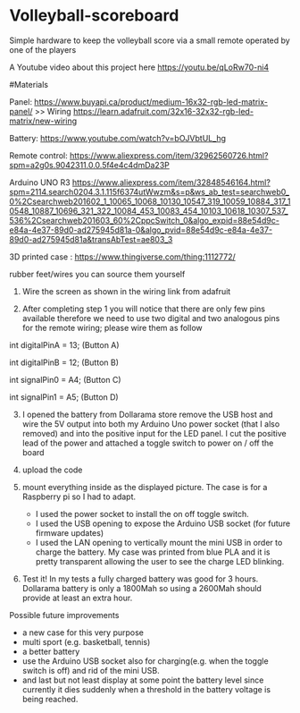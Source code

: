 # Volleyball-scoreboard
Simple hardware to keep the volleyball score via a small remote operated by one of the players

A Youtube video about this project here https://youtu.be/qLoRw70-ni4

#Materials

Panel: https://www.buyapi.ca/product/medium-16x32-rgb-led-matrix-panel/ >> Wiring https://learn.adafruit.com/32x16-32x32-rgb-led-matrix/new-wiring

Battery: https://www.youtube.com/watch?v=bOJVbtUL_hg 

Remote control: https://www.aliexpress.com/item/32962560726.html?spm=a2g0s.9042311.0.0.5f4e4c4dmDa23P

Arduino UNO R3 https://www.aliexpress.com/item/32848546164.html?spm=2114.search0204.3.1.115f6374utWwzm&s=p&ws_ab_test=searchweb0_0%2Csearchweb201602_1_10065_10068_10130_10547_319_10059_10884_317_10548_10887_10696_321_322_10084_453_10083_454_10103_10618_10307_537_536%2Csearchweb201603_60%2CppcSwitch_0&algo_expid=88e54d9c-e84a-4e37-89d0-ad275945d81a-0&algo_pvid=88e54d9c-e84a-4e37-89d0-ad275945d81a&transAbTest=ae803_3


3D printed case : https://www.thingiverse.com/thing:1112772/

rubber feet/wires you can source them yourself


1. Wire the screen as shown in the wiring link from adafruit

2. After completing step 1 you will notice that there are only few pins available therefore we need to use two digital and two analogous pins for the remote wiring; please wire them as follow
  
  int digitalPinA = 13; (Button A)  
  
  int digitalPinB = 12; (Button B)
  
  int signalPin0 = A4; (Button C)
  
  int signalPin1 = A5; (Button D)
  
3. I opened the battery from Dollarama store remove the USB host and wire the 5V output into both my Arduino Uno power socket (that I also removed) and into the positive input for the LED panel. 
   I cut the positive lead of the power and attached a toggle switch to power on / off the board

5. upload the code

6. mount everything inside as the displayed picture. The case is for a Raspberry pi so I had to adapt. 
    - I used the power socket to install the on off toggle switch.
	- I used the USB opening to expose the Arduino USB socket (for future firmware updates)
	- I used the LAN opening to vertically mount the mini USB in order to charge the battery. My case was printed from blue PLA and it is pretty transparent allowing the user to see the charge LED blinking.

7. Test it! In my tests a fully charged battery was good for 3 hours. Dollarama battery is only a 1800Mah so using a 2600Mah should provide at least an extra hour.	

Possible future improvements
 - a new case for this very purpose 
 - multi sport (e.g. basketball, tennis)
 - a better battery
 - use the Arduino USB socket also for charging(e.g. when the toggle switch is off) and rid of the mini USB.
 - and last but not least display at some point the battery level since currently it dies suddenly when a threshold in the battery voltage is being reached.
